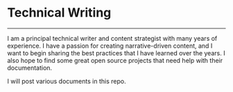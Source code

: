 # Technical Writing
-------
I am a principal technical writer and content strategist with many years of experience. I have a passion for creating narrative-driven content, and I want to begin sharing the best practices that I have learned over the years. I also hope to find some great open source projects that need help with their documentation. 

I will post various documents in this repo.
